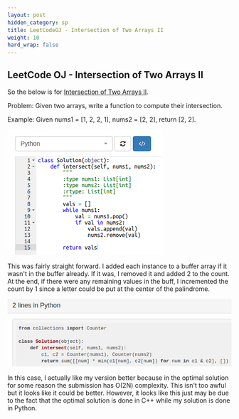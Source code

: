 ```yaml
---
layout: post
hidden_category: sp
title: LeetCodeOJ - Intersection of Two Arrays II
weight: 10
hard_wrap: false
---
```


## LeetCode OJ - Intersection of Two Arrays II


So the below is for [Intersection of Two Arrays II](https://leetcode.com/problems/intersection-of-two-arrays-ii/).

Problem:
Given two arrays, write a function to compute their intersection.

Example:
Given nums1 = [1, 2, 2, 1], nums2 = [2, 2], return [2, 2].

![png](https://raw.githubusercontent.com/JonathanJohann/Research/master/_posts/Scratch_Pad/Pics/intersection_two_arrays_ii.png)

This was fairly straight forward. I added each instance to a buffer array if it wasn't in the buffer already. If it was, I removed it and added 2 to the count. At the end, if there were any remaining values in the buff, I incremented the count by 1 since a letter could be put at the center of the palindrome.

![png](https://raw.githubusercontent.com/JonathanJohann/Research/master/_posts/Scratch_Pad/Pics/optimal_intersection_two_arrays_ii.png)

In this case, I actually like my version better because in the optimal solution for some reason the submission has O(2N) complexity. This isn't too awful but it looks like it could be better. However, it looks like this just may be due to the fact that the optimal solution is done in C++ while my solution is done in Python.
